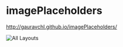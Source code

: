 imagePlaceholders
=================
http://gauravchl.github.io/imagePlaceholders/

![All Layouts](https://raw.githubusercontent.com/gauravchl/imagePlaceholders/master/Capture6.PNG)
